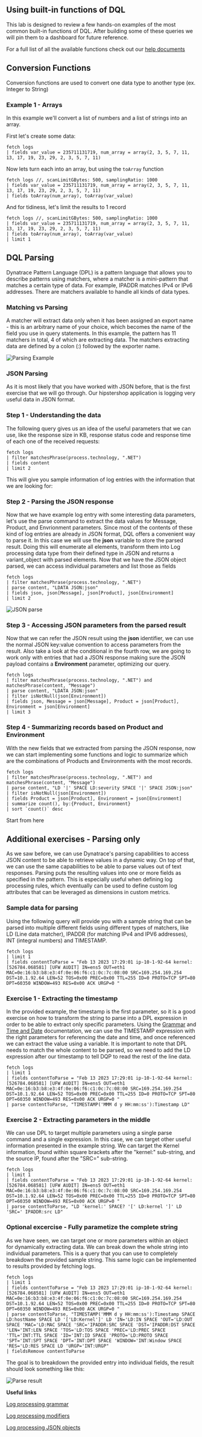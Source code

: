 ## Using built-in functions of DQL

This lab is designed to review a few hands-on examples of the most common built-in functions of DQL. After building some of these queries we will pin them to a dashboard for future reference.

For a full list of all the available functions check out our [help documents](https://www.dynatrace.com/support/help/how-to-use-dynatrace/log-and-event-processing/log-and-event-processing-functions)

## Conversion Functions

Conversion functions are used to convert one data type to another type (ex. Integer to String)

### **Example 1 - Arrays**

In this example we'll convert a list of numbers and a list of strings into an array.

First let's create some data:

```
fetch logs
| fields var_value = 235711131719, num_array = array(2, 3, 5, 7, 11, 13, 17, 19, 23, 29, 2, 3, 5, 7, 11)
```

Now lets turn each into an array, but using the `toArray` function

```
fetch logs //, scanLimitGBytes: 500, samplingRatio: 1000
| fields var_value = 235711131719, num_array = array(2, 3, 5, 7, 11, 13, 17, 19, 23, 29, 2, 3, 5, 7, 11)
| fields toArray(num_array), toArray(var_value)
```

And for tidiness, let's limit the results to 1 record

```
fetch logs //, scanLimitGBytes: 500, samplingRatio: 1000
| fields var_value = 235711131719, num_array = array(2, 3, 5, 7, 11, 13, 17, 19, 23, 29, 2, 3, 5, 7, 11)
| fields toArray(num_array), toArray(var_value)
| limit 1
```

## DQL Parsing

Dynatrace Pattern Language (DPL) is a pattern language that allows you to describe patterns using matchers, where a matcher is a mini-pattern that matches a certain type of data. For example, IPADDR matches IPv4 or IPv6 addresses. There are matchers available to handle all kinds of data types.

### Matching vs Parsing
A matcher will extract data only when it has been assigned an export name - this is an arbitrary name of your choice, which becomes the name of the field you use in query statements. In this example, the pattern has 11 matchers in total, 4 of which are extracting data. The matchers extracting data are defined by a colon (:) followed by the exporter name.

![Parsing Example](../assets/images/parsingExample.png)

### JSON Parsing

As it is most likely that you have worked with JSON before, that is the first exercise that we will go through. Our hipstershop application is logging very useful data in JSON format. 

### Step 1 - Understanding the data

The following query gives us an idea of the useful parameters that we can use, like the response size in KB, response status code and response time of each one of the received requests:

```
fetch logs
| filter matchesPhrase(process.technology, ".NET")
| fields content
| limit 2
```
This will give you sample information of log entries with the information that we are looking for:

### Step 2 - Parsing the JSON response

Now that we have example log entry with some interesting data parameters, let's use the parse command to extract the data values for Message, Product, and Envrionment parameters. Since most of the contents of these kind of log entries are already in JSON format, DQL offers a convenient way to parse it. In this case we will use the __json__ variable to store the parsed result. Doing this will enumerate all elements, transform them into Log processing data type from their defined type in JSON and returns a variant_object with parsed elements. 
Now that we have the JSON object parsed, we can access individual parameters and list those as fields

```
fetch logs
| filter matchesPhrase(process.technology, ".NET")
| parse content, "LDATA JSON:json"
| fields json, json[Message], json[Product], json[Environment]
| limit 2
```

![JSON parse](../assets/images/jsonParse.png)


### Step 3 - Accessing JSON parameters from the parsed result

Now that we can refer the JSON result using the __json__ identifier, we can use the normal JSON key:value convention to access parameters from the result. Also take a look at the conditional in the fourth row, we are going to work only with entries that had a JSON response making sure the JSON payload contains a __Environment__ parameter, optimizing our query.

```
fetch logs
| filter matchesPhrase(process.technology, ".NET") and matchesPhrase(content, "Message")
| parse content, "LDATA JSON:json"
| filter isNotNull(json[Environment])
| fields json, Message = json[Message], Product = json[Product], Environment = json[Environment]
| limit 3
```

### Step 4 - Summarizing records based on Product and Environment

With the new fields that we extracted from parsing the JSON response, now we can start implementing some functions and logic to summarize which are the combinations of Products and Environments with the most records.

```
fetch logs
| filter matchesPhrase(process.technology, ".NET") and matchesPhrase(content, "Message")
| parse content, "LD '|' SPACE LD:severity SPACE '|' SPACE JSON:json"
| filter isNotNull(json[Environment])
| fields Product = json[Product], Environment = json[Environment]
| summarize count(), by:{Product, Environment}
| sort `count()` desc
```




Start from here





## Additional exercises - Parsing only

As we saw before, we can use Dynatrace's parsing capabilities to access JSON content to be able to retrieve values in a dynamic way.
On top of that, we can use the same capabilities to be able to parse values out of text responses. Parsing puts the resulting values into one or more fields as specified in the pattern. This is especially useful when defining log processing rules, which eventually can be used to define custom log attributes that can be leveraged as dimensions in custom metrics.

### Sample data for parsing

Using the following query will provide you with a sample string that can be parsed into multiple different fields using different types of matchers, like LD (Line data matcher), IPADDR (for matching IPv4 and IPV6 addresses), INT (integral numbers) and TIMESTAMP.

```
fetch logs
| limit 1
| fields contentToParse = "Feb 13 2023 17:29:01 ip-10-1-92-64 kernel: [526784.068581] [UFW AUDIT] IN=ens5 OUT=eth1 MAC=0e:16:b3:b8:e3:4f:0e:06:f6:c1:0c:7c:08:00 SRC=169.254.169.254 DST=10.1.92.64 LEN=52 TOS=0x00 PREC=0x00 TTL=255 ID=0 PROTO=TCP SPT=80 DPT=60350 WINDOW=493 RES=0x00 ACK URGP=0 "
```

### Exercise 1 - Extracting the timestamp

In the provided example, the timestamp is the first parameter, so it is a good exercise on how to transform the string to parse into a DPL expression in order to be able to extract only specific parameters. 
Using the [Grammar](https://www.dynatrace.com/support/help/how-to-use-dynatrace/dynatrace-pattern-language/log-processing-grammar) and [Time and Date](https://www.dynatrace.com/support/help/how-to-use-dynatrace/dynatrace-pattern-language/log-processing-time-date#conversion-patterns) documentation, we can use the TIMESTAMP expression with the right parameters for referencing the date and time, and once referenced we can extract the value using a variable. It is important to note that DPL needs to match the whole content to be parsed, so we need to add the LD expression after our timestamp to tell DQP to read the rest of the line data.

```
fetch logs
| limit 1
| fields contentToParse = "Feb 13 2023 17:29:01 ip-10-1-92-64 kernel: [526784.068581] [UFW AUDIT] IN=ens5 OUT=eth1 MAC=0e:16:b3:b8:e3:4f:0e:06:f6:c1:0c:7c:08:00 SRC=169.254.169.254 DST=10.1.92.64 LEN=52 TOS=0x00 PREC=0x00 TTL=255 ID=0 PROTO=TCP SPT=80 DPT=60350 WINDOW=493 RES=0x00 ACK URGP=0 "
| parse contentToParse, "TIMESTAMP('MMM d y HH:mm:ss'):Timestamp LD"
```

### Exercise 2 - Extracting parameters in the middle

We can use DPL to target multiple parameters using a single parse command and a single expression. In this case, we can target other useful information presented in the example string. We can target the Kernel information, found within square brackets after the "kernel:" sub-string, and the source IP, found after the "SRC=" sub-string.

```
fetch logs
| limit 1
| fields contentToParse = "Feb 13 2023 17:29:01 ip-10-1-92-64 kernel: [526784.068581] [UFW AUDIT] IN=ens5 OUT=eth1 MAC=0e:16:b3:b8:e3:4f:0e:06:f6:c1:0c:7c:08:00 SRC=169.254.169.254 DST=10.1.92.64 LEN=52 TOS=0x00 PREC=0x00 TTL=255 ID=0 PROTO=TCP SPT=80 DPT=60350 WINDOW=493 RES=0x00 ACK URGP=0 "
| parse contentToParse, "LD 'kernel:' SPACE? '[' LD:kernel ']' LD 'SRC=' IPADDR:src LD"
```

### Optional excercise - Fully parametize the complete string

As we have seen, we can target one or more parameters within an object for dynamically extracting data. We can break down the whole string into individual parameters.
This is a query that you can use to completely breakdown the provided sample string. This same logic can be implemented to results provided by fetching logs.

```
fetch logs
| limit 1
| fields contentToParse = "Feb 13 2023 17:29:01 ip-10-1-92-64 kernel: [526784.068581] [UFW AUDIT] IN=ens5 OUT=eth1 MAC=0e:16:b3:b8:e3:4f:0e:06:f6:c1:0c:7c:08:00 SRC=169.254.169.254 DST=10.1.92.64 LEN=52 TOS=0x00 PREC=0x00 TTL=255 ID=0 PROTO=TCP SPT=80 DPT=60350 WINDOW=493 RES=0x00 ACK URGP=0 "
| parse contentToParse, "TIMESTAMP('MMM d y HH:mm:ss'):Timestamp SPACE LD:hostName SPACE LD '['LD:Kernel']' LD 'IN='LD:IN SPACE 'OUT='LD:OUT SPACE 'MAC='LD:MAC SPACE 'SRC='IPADDR:SRC SPACE 'DST='IPADDR:DST SPACE 'LEN='INT:LEN SPACE 'TOS='LD:TOS SPACE 'PREC='LD:PREC SPACE 'TTL='INT:TTL SPACE 'ID='INT:ID SPACE 'PROTO='LD:PROTO SPACE 'SPT='INT:SPT SPACE 'DPT='INT:DPT SPACE 'WINDOW='INT:Window SPACE 'RES='LD:RES SPACE LD 'URGP='INT:URGP"
| fieldsRemove contentToParse
```

The goal is to breakdown the provided entry into individual fields, the result should look something like this:

![Parse result](../assets/images/parseResult.png)


**Useful links**

[Log processing grammar](https://www.dynatrace.com/support/help/how-to-use-dynatrace/dynatrace-pattern-language/log-processing-grammar "Grammar")

[Log processing modifiers](https://www.dynatrace.com/support/help/how-to-use-dynatrace/dynatrace-pattern-language/log-processing-modifiers "Modifiers")

[Log processing JSON objects](https://www.dynatrace.com/support/help/how-to-use-dynatrace/dynatrace-pattern-language/log-processing-json-object "JSON Object")



